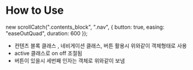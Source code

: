 # How to Use

new scrollCatch(".contents_block", ".nav", {
    button: true,
    easing: "easeOutQuad",
    duration: 600
});

- 컨텐츠 블록 클래스 , 네비게이션 클래스, 버튼 활용시 위와같이 객체형태로 사용
- active 클래스로 on off 조절됨
- 버튼이 있을시 세번째 인자는 객체로 위와같이 보냄
